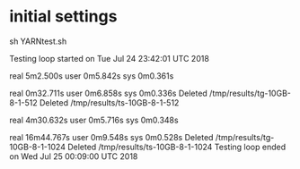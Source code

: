 # initial settings
sh YARNtest.sh 

Testing loop started on Tue Jul 24 23:42:01 UTC 2018

real	5m2.500s
user	0m5.842s
sys	0m0.361s

real	0m32.711s
user	0m6.858s
sys	0m0.336s
Deleted /tmp/results/tg-10GB-8-1-512
Deleted /tmp/results/ts-10GB-8-1-512

real	4m30.632s
user	0m5.716s
sys	0m0.348s

real	16m44.767s
user	0m9.548s
sys	0m0.528s
Deleted /tmp/results/tg-10GB-8-1-1024
Deleted /tmp/results/ts-10GB-8-1-1024
Testing loop ended on Wed Jul 25 00:09:00 UTC 2018


# 